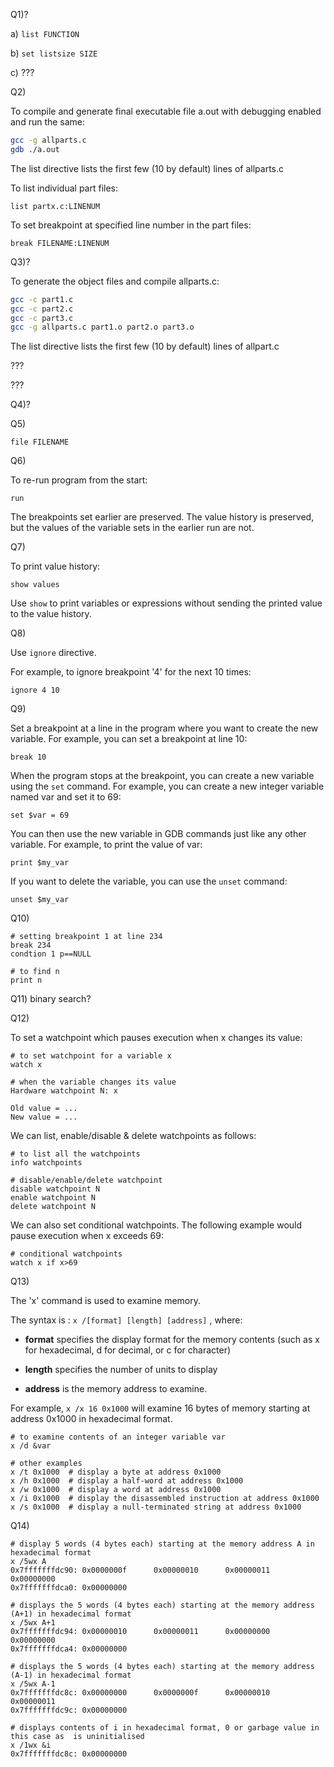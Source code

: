 

Q1)?

a) `list FUNCTION`

b) `set listsize SIZE`

c) ???

Q2) 

To compile and generate final executable file a.out with debugging enabled and run the same:
```bash
gcc -g allparts.c
gdb ./a.out
```
The list directive lists the first few (10 by default) lines of allparts.c

To list individual part files:
```gdb
list partx.c:LINENUM
``` 
To set breakpoint at specified line number in the part files:
```gdb
break FILENAME:LINENUM
```

Q3)?

To generate the object files and compile allparts.c:
```bash
gcc -c part1.c
gcc -c part2.c
gcc -c part3.c
gcc -g allparts.c part1.o part2.o part3.o
```
The list directive lists the first few (10 by default) lines of allpart.c

???

???

Q4)?




Q5) 

```gdb
file FILENAME
```



Q6) 

To re-run program from the start:
```gdb
run
```
The breakpoints set earlier are preserved.
The value history is preserved, but the values of the variable sets in the earlier run are not.


Q7)

To print value history:
```gdb
show values
```
Use `show` to print variables or expressions without sending the printed value to the value history.

Q8)

Use `ignore` directive.

For example, to ignore breakpoint '4' for the next 10 times: 
```gdb
ignore 4 10
```

Q9)

Set a breakpoint at a line in the program where you want to create the new variable. For example, you can set a breakpoint at line 10:
```gdb
break 10
```
When the program stops at the breakpoint, you can create a new variable using the `set` command. For example, you can create a new integer variable named var and set it to 69:
```gdb
set $var = 69
```
You can then use the new variable in GDB commands just like any other variable. For example, to print the value of var:
```gdb
print $my_var
```
If you want to delete the variable, you can use the `unset` command:
```gdb
unset $my_var
```


Q10)

```gdb
# setting breakpoint 1 at line 234
break 234
condtion 1 p==NULL

# to find n
print n
```


Q11) binary search?


Q12)

To set a watchpoint which pauses execution when x changes its value:
```gdb
# to set watchpoint for a variable x
watch x

# when the variable changes its value
Hardware watchpoint N: x

Old value = ...
New value = ...
```
We can list, enable/disable & delete watchpoints as follows:
```gdb
# to list all the watchpoints
info watchpoints

# disable/enable/delete watchpoint
disable watchpoint N
enable watchpoint N
delete watchpoint N
```
We can also set conditional watchpoints. The following example would pause execution when x exceeds 69:
```gdb
# conditional watchpoints
watch x if x>69
```

Q13)

The 'x' command is used to examine memory.

The syntax is : `x /[format] [length] [address]` , where:

- **format** specifies the display format for the memory contents (such as x for hexadecimal, d for decimal, or c for character)

- **length** specifies the number of units to display

- **address** is the memory address to examine.

For example, `x /x 16 0x1000` will examine 16 bytes of memory starting at address 0x1000 in hexadecimal format.
```gdb
# to examine contents of an integer variable var
x /d &var

# other examples
x /t 0x1000  # display a byte at address 0x1000
x /h 0x1000  # display a half-word at address 0x1000
x /w 0x1000  # display a word at address 0x1000
x /i 0x1000  # display the disassembled instruction at address 0x1000
x /s 0x1000  # display a null-terminated string at address 0x1000
```


Q14)
```gdb
# display 5 words (4 bytes each) starting at the memory address A in hexadecimal format
x /5wx A
0x7fffffffdc90: 0x0000000f      0x00000010      0x00000011      0x00000000
0x7fffffffdca0: 0x00000000

# displays the 5 words (4 bytes each) starting at the memory address (A+1) in hexadecimal format
x /5wx A+1
0x7fffffffdc94: 0x00000010      0x00000011      0x00000000      0x00000000
0x7fffffffdca4: 0x00000000

# displays the 5 words (4 bytes each) starting at the memory address (A-1) in hexadecimal format
x /5wx A-1
0x7fffffffdc8c: 0x00000000      0x0000000f      0x00000010      0x00000011
0x7fffffffdc9c: 0x00000000

# displays contents of i in hexadecimal format, 0 or garbage value in this case as  is uninitialised
x /1wx &i
0x7fffffffdc8c: 0x00000000
```
